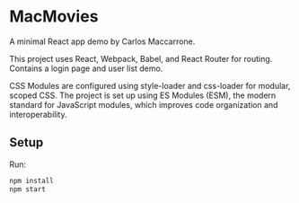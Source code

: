 # MacMovies

A minimal React app demo by Carlos Maccarrone.

This project uses React, Webpack, Babel, and React Router for routing.
Contains a login page and user list demo.

CSS Modules are configured using style-loader and css-loader for modular, scoped CSS.
The project is set up using ES Modules (ESM), the modern standard for JavaScript modules, which improves code organization and interoperability.

## Setup

Run:

```bash
npm install
npm start
